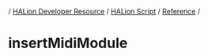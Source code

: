 / [HALion Developer Resource](../..//HALion-Developer-Resource.md) / [HALion Script](./HALion-Script.md) / [Reference](./Reference.md) /

# insertMidiModule
